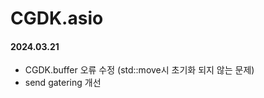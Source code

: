 # CGDK.asio

#### 2024.03.21
 - CGDK.buffer 오류 수정 (std::move시 초기화 되지 않는 문제)<br>
 - send gatering 개선<br>
